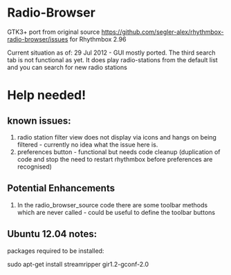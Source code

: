 Radio-Browser
=============

GTK3+ port from original source https://github.com/segler-alex/rhythmbox-radio-browser/issues
for Rhythmbox 2.96

Current situation as of:
29 Jul 2012 - GUI mostly ported. The third search tab is not functional as yet. 
It does play radio-stations from the default list and you can search for new radio stations

Help needed! 
============

known issues: 
-------------

1. radio station filter view does not display via icons and hangs on being filtered - currently no idea what the issue here is.
2. preferences button - functional but needs code cleanup (duplication of code and stop the need to restart rhythmbox before preferences are recognised)

Potential Enhancements
----------------------
1. In the radio_browser_source code there are some toolbar methods which are never called - could be useful to define the toolbar buttons

Ubuntu 12.04 notes:
-------------------

packages required to be installed:

   sudo apt-get install streamripper gir1.2-gconf-2.0


